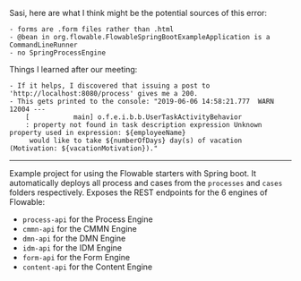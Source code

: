 Sasi, here are what I think might be the potential sources of this error: 

	- forms are .form files rather than .html
	- @bean in org.flowable.FlowableSpringBootExampleApplication is a CommandLineRunner
	- no SpringProcessEngine
		
Things I learned after our meeting:

	- If it helps, I discovered that issuing a post to 'http://localhost:8080/process' gives me a 200. 
	- This gets printed to the console: "2019-06-06 14:58:21.777  WARN 12004 --- 
		[           main] o.f.e.i.b.b.UserTaskActivityBehavior     
		: property not found in task description expression Unknown property used in expression: ${employeeName}
		 would like to take ${numberOfDays} day(s) of vacation (Motivation: ${vacationMotivation})."
	
-------------------------------------------------------------------------------------------------------------------------------------------
Example project for using the Flowable starters with Spring boot.
It automatically deploys all process and cases from the `processes` and `cases` folders respectively.
Exposes the REST endpoints for the 6 engines of Flowable:
* `process-api` for the Process Engine
* `cmmn-api` for the CMMN Engine
* `dmn-api` for the DMN Engine
* `idm-api` for the IDM Engine
* `form-api` for the Form Engine
* `content-api` for the Content Engine
